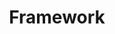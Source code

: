 ---
id: framework
title: Framework
slug: /protocol/framework
sidebar_label: Framework
sidebar_position: 1
---